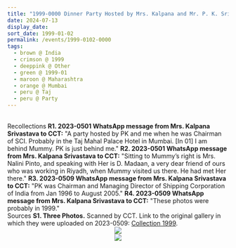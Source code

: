 ```yaml
---
title: "1999-0000 Dinner Party Hosted by Mrs. Kalpana and Mr. P. K. Srivastava, Banquet Room, (likely) Taj Mahal Palace, Apollo Bunder, Colaba, Mumbai, Maharashtra, India (year to be confirmed)"
date: 2024-07-13
display_date: 
sort_date: 1999-01-02
permalink: /events/1999-0102-0000
tags:
  - brown @ India
  - crimson @ 1999
  - deeppink @ Other
  - green @ 1999-01
  - maroon @ Maharashtra
  - orange @ Mumbai
  - peru @ Taj
  - peru @ Party   
---
```


<br>

<wave-list>
  <list-title color="DarkSeaGreen" width="65"> Recollections</list-title>
  <list-item color="BlanchedAlmond" width="280"><b>R1. 2023-0501 WhatsApp message from Mrs. Kalpana Srivastava to CCT:</b> "A party hosted by PK and me when he was Chairman of SCI. Probably in the Taj Mahal Palace Hotel in Mumbai. [In 01] I am behind Mummy. PK is just behind me."</list-item>
  <list-item color="Lavender" width="280"><b>R2. 2023-0501 WhatsApp message from Mrs. Kalpana Srivastava to CCT:</b> "Sitting to Mummy’s right is Mrs. Nalini Pinto, and speaking with Her is D. Madaan, a very dear friend of ours who was working in Riyadh, when Mummy visited us there. He had met Her there."</list-item>
  <list-item color="BlanchedAlmond" width="280"><b>R3. 2023-0509 WhatsApp message from Mrs. Kalpana Srivastava to CCT:</b> "PK was Chairman and Managing Director of Shipping Corporation of India from Jan 1996 to August 2005."</list-item>
  <list-item color="Lavender" width="280"><b>R4. 2023-0509 WhatsApp message from Mrs. Kalpana Srivastava to CCT:</b> "These photos were probably in 1999."</list-item>  
</wave-list>

<br>

<wave-list>
  <list-title color="DarkSeaGreen" width="40">Sources</list-title>
  <list-item color="BlanchedAlmond"  width="280"><b>S1. Three Photos.</b> Scanned by CCT. Link to the original gallery in which they were uploaded on 2023-0509: <a href="https://eternalmoments.smugmug.com/Collections/Mrs-Kalpana-Srivastava-Collection/1999/">Collection 1999</a>.</list-item>
</wave-list>

<div style="text-align: center"><img src="https://pub-bcc3cbe9b1e94ba1ac28915f7a3900fa.r2.dev/1999-0000_Dinner_Party_Hosted_by_Mrs._Kalpana_and_Mr._P._K._Srivastava_Banquet_Room_(likely)_Taj_Mahal_Palace_Apollo_Bunder_Colaba_Mumbai_Maharashtra_India_(year_to_be_confirmed)_01_(from_tif)_(Mrs._Kalpana_Srivastava_Collection).jpg" /></div>

<div style="text-align: center"><img src="https://pub-bcc3cbe9b1e94ba1ac28915f7a3900fa.r2.dev/1999-0000_Dinner_Party_Hosted_by_Mrs._Kalpana_and_Mr._P._K._Srivastava_Banquet_Room_(likely)_Taj_Mahal_Palace_Apollo_Bunder_Colaba_Mumbai_Maharashtra_India_(year_to_be_confirmed)_02_(from_tif)_(Mrs._Kalpana_Srivastava_Collection).jpg" /></div>